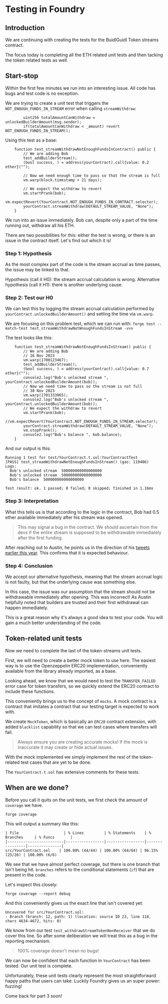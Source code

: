 # Testing in Foundry  

## Introduction  

We are continuing with creating the tests for the BuidlGuidl Token streams contract. 

The focus today is completing all the ETH related unit tests and then tacking the token related tests as well.

## Start-stop  

Within the first few minutes we run into an interesting issue. All code has bugs and test code is no exception.


We are trying to create a unit test that triggers the `NOT_ENOUGH_FUNDS_IN_STREAM` error when calling `streamWithdraw`: 
```
        uint256 totalAmountCanWithdraw = unlockedBuilderAmount(msg.sender);
        if(totalAmountCanWithdraw < _amount) revert NOT_ENOUGH_FUNDS_IN_STREAM();

```

Using this test as a base:  

```
    function test_streamWithdrawNotEnoughFundsInContract() public {
        // We are adding Bob
        test_addBuilderStream();
        (bool success, ) = address(yourContract).call{value: 0.2 ether}("");

        // Now we need enough time to pass so that the stream is full
        vm.warp(block.timestamp + 21 days);

        // We expect the withdraw to revert  
        vm.startPrank(bob);
        vm.expectRevert(YourContract.NOT_ENOUGH_FUNDS_IN_CONTRACT.selector);
        yourContract.streamWithdraw(DEFAULT_STREAM_VALUE, "None");
    }
```

We run into an issue immediately. Bob can, despite only a part of the time running out, withdraw all his ETH. 

There are two possibilities for this: either the test is wrong, or there is an issue in the contract itself. Let's find out which it is!

### Step 1: Hypothesis  

As the most complex part of the code is the stream accrual as time passes, the issue may be linked to that.

Hypothesis (call it H0): the stream accrual calculation is wrong.
Alternative hypothesis (call it H1): there is another underlying cause.

### Step 2: Test our H0
We can test this by logging the stream accrual calculation performed by `yourContract.unlockedBuilderAmount()` and setting the time via `vm.warp`.

We are focusing on this problem test, which we can run with: `forge test --match-test test_streamWithdrawNotWnoughFundsInStream -vvv`

The test looks like this:  
```
    function test_streamWithdrawNotEnoughFundsInStream() public {
        // We are adding Bob
        // 16 Nov 2023
        vm.warp(1700123467);
        test_addBuilderStream();
        (bool success, ) = address(yourContract).call{value: 0.7 ether}("");
        console2.log("Bob's unlocked stream ", yourContract.unlockedBuilderAmount(bob));
        // Now we need time to pass so the stream is not full
        // 30 Nov 2023
        vm.warp(1701333065);
        console2.log("Bob's unlocked stream ", yourContract.unlockedBuilderAmount(bob));
        // We expect the withdraw to revert  
        vm.startPrank(bob);
        //vm.expectRevert(YourContract.NOT_ENOUGH_FUNDS_IN_STREAM.selector);
        yourContract.streamWithdraw(DEFAULT_STREAM_VALUE, "None");
        vm.stopPrank();
        console2.log("Bob's balance ", bob.balance);
    }
```

And our output is this: 
```
Running 1 test for test/YourContract.t.sol:YourContractTest
[PASS] test_streamWithdrawNotEnoughFundsInStream() (gas: 119486)
Logs:
  Bob's unlocked stream  500000000000000000
  Bob's unlocked stream  500000000000000000
  Bob's balance  500000000000000000

Test result: ok. 1 passed; 0 failed; 0 skipped; finished in 1.16ms
```

### Step 3: Interpretation

What this tells us is that according to the logic in the contract, Bob had 0.5 ether available immediately after his stream was opened. 

> This may signal a bug in the contract. We should ascertain from the devs if the entire stream is supposed to be withdrawable immediately after the first funding.

After reaching out to Austin, he points us in the direction of his [tweets earlier this year](https://x.com/austingriffith/status/1674444986463719424?s=46&t=3J-S7_iZrqdWSB0sUNFYRA). This confirms that it is expected behaviour.

### Step 4: Conclusion  
We accept our alternative hypothesis, meaning that the stream accrual logic is not faulty, but that the underlying cause was something else. 

In this case, the issue was our assumption that the stream should not be withdrawable immediately after opening. This was incorrect! As Austin helpfully noted that builders are trusted and their first withdrawal can happen immediately.

This is a great reason why it's always a good idea to test your code. You will gain a much better understanding of the code.

## Token-related unit tests  

Now we need to complete the last of the token-streams unit tests.

First, we will need to create a better mock token to use here. The easiest way is to use the Openzeppelin ERC20 implementation, conveniently available from the library already imported, as a base.

Looking ahead, we know that we would need to test the `TRANSFER_FAILED` error case for token transfers, so we quickly extend the ERC20 contract to include these functions. 

This conveniently brings us to the concept of `mocks`. A mock contract is a contract that imitates a contract that our testing target is expected to work with. 

We create `MockToken`, which is basically an `ERC20` contract extension, with added `blacklist` capability so that we can test cases where transfers will fail.

> Always ensure you are creating accurate mocks! If the mock is inaccurate it may create or hide actual issues.  

With the mock implemented we simply implement the rest of the token-related test cases that are yet to be done.

The `YourContract.t.sol` has extensive comments for these tests.

## When are we done? 

Before you call it quits on the unit tests, we first check the amount of `coverage` we have.

```
forge coverage
```

This will output a summary like this:
```
| File                    | % Lines         | % Statements    | % Branches     | % Funcs       |
|-------------------------|-----------------|-----------------|----------------|---------------|
src/YourContract.sol    | 100.00% (44/44) | 100.00% (64/64) | 96.15% (25/26) | 100.00% (6/6)
```

We see that we have almost perfect coverage, but there is one branch that isn't being hit. `branches` refers to the conditional statements (`if`) that are present in the code.

Let's inspect this closely:

```
forge coverage --report debug
```

And this conveniently gives us the exact line that isn't covered yet:
```
Uncovered for src/YourContract.sol:
- Branch (branch: 12, path: 1) (location: source ID 23, line 118, chars 4634-4672, hits: 0)
```

We know from our test `test_withdrawStreamTokenNonReceiver` that we do cover this line. So after some deliberation we will treat this as a bug in the reporting mechanism.

> 100% coverage doesn't mean no bugs!

We can now be confident that each function in `YourContract` has been tested. Our unit test is complete.

Unfortunately, these unit tests clearly represent the most straightforward happy paths that users can take. Luckily Foundry gives us an super power: fuzzing!

Come back for part 3 soon!